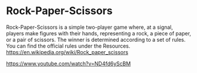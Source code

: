 ﻿# Rock-Paper-Scissors


Rock-Paper-Scissors is a simple two-player game where, at a signal, players make figures with their hands, representing a rock, a piece of paper, or a pair of scissors. The winner is determined according to a set of rules. You can find the official rules under the Resources. https://en.wikipedia.org/wiki/Rock_paper_scissors

 
https://www.youtube.com/watch?v=ND4fd6yScBM


